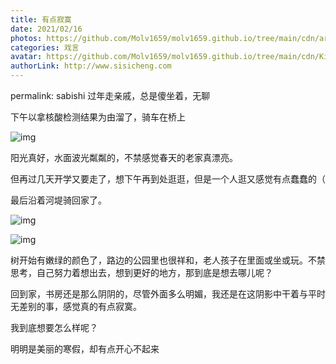 ```yaml
---
title: 有点寂寞
date: 2021/02/16
photos: https://github.com/Molv1659/molv1659.github.io/tree/main/cdn/article-covers/14.jpg
categories: 戏言
avatar: https://github.com/Molv1659/molv1659.github.io/tree/main/cdn/Kirito1.jpg
authorLink: http://www.sisicheng.com
---
```

permalink: sabishi
过年走亲戚，总是傻坐着，无聊

下午以拿核酸检测结果为由溜了，骑车在桥上

![img](微信图片_20210216173954-1024x768.png)

阳光真好，水面波光粼粼的，不禁感觉春天的老家真漂亮。

但再过几天开学又要走了，想下午再到处逛逛，但是一个人逛又感觉有点蠢蠢的（   

最后沿着河堤骑回家了。

![img](微信图片_20210216174001-1024x768.png)

![img](微信图片_20210216174004-1024x768.png)

树开始有嫩绿的颜色了，路边的公园里也很祥和，老人孩子在里面或坐或玩。不禁思考，自己努力着想出去，想到更好的地方，那到底是想去哪儿呢？

回到家，书房还是那么阴阴的，尽管外面多么明媚，我还是在这阴影中干着与平时无差别的事，感觉真的有点寂寞。

我到底想要怎么样呢？

明明是美丽的寒假，却有点开心不起来

